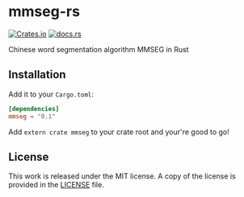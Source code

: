 # mmseg-rs

[![Crates.io](https://img.shields.io/crates/v/mmseg.svg)](https://crates.io/crates/mmseg)
[![docs.rs](https://docs.rs/mmseg/badge.svg)](https://docs.rs/mmseg/)

Chinese word segmentation algorithm MMSEG in Rust

## Installation

Add it to your ``Cargo.toml``:

```toml
[dependencies]
mmseg = "0.1"
```

Add ``extern crate mmseg`` to your crate root and your're good to go!

## License

This work is released under the MIT license. A copy of the license is provided in the [LICENSE](./LICENSE) file.
